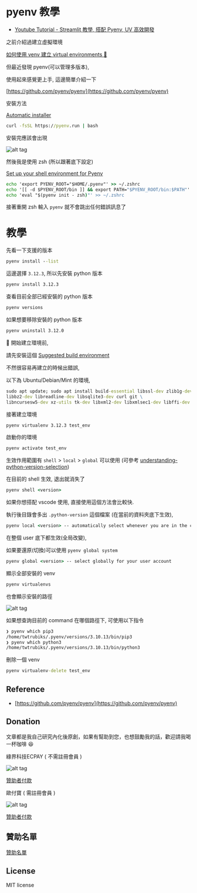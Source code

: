 # pyenv 教學

- [Youtube Tutorial - Streamlit 教學, 搭配 Pyenv, UV 高效開發](https://youtu.be/cH1pb_o7EPA)

之前介紹過建立虛擬環境

[如何使用 venv 建立 virtual environments 📝](https://github.com/twtrubiks/python-creation-of-virtual-environments)

但最近發現 pyenv(可以管理多版本),

使用起來感覺更上手, 這邊簡單介紹一下

[https://github.com/pyenv/pyenv](https://github.com/pyenv/pyenv)

安裝方法

[Automatic installer](https://github.com/pyenv/pyenv?tab=readme-ov-file#linuxunix)

```cmd
curl -fsSL https://pyenv.run | bash
```

安裝完應該會出現

![alt tag](https://i.imgur.com/z016ANU.png)

然後我是使用 zsh (所以跟著底下設定)

[Set up your shell environment for Pyenv](https://github.com/pyenv/pyenv?tab=readme-ov-file#zsh)

```cmd
echo 'export PYENV_ROOT="$HOME/.pyenv"' >> ~/.zshrc
echo '[[ -d $PYENV_ROOT/bin ]] && export PATH="$PYENV_ROOT/bin:$PATH"' >> ~/.zshrc
echo 'eval "$(pyenv init - zsh)"' >> ~/.zshrc
```

接著重開 zsh 輸入 `pyenv` 就不會跳出任何錯誤訊息了

# 教學

先看一下支援的版本

```cmd
pyenv install --list
```

這邊選擇 `3.12.3`, 所以先安裝 python 版本

```cmd
pyenv install 3.12.3
```

查看目前全部已經安裝的 python 版本

```cmd
pyenv versions
```

如果想要移除安裝的 python 版本

```cmd
pyenv uninstall 3.12.0
```

💢 開始建立環境前,

請先安裝這個 [Suggested build environment](https://github.com/pyenv/pyenv/wiki#suggested-build-environment)

不然很容易再建立的時候出錯誤,

以下為 Ubuntu/Debian/Mint 的環境,

```cmd
sudo apt update; sudo apt install build-essential libssl-dev zlib1g-dev \
libbz2-dev libreadline-dev libsqlite3-dev curl git \
libncursesw5-dev xz-utils tk-dev libxml2-dev libxmlsec1-dev libffi-dev liblzma-dev
```

接著建立環境

```cmd
pyenv virtualenv 3.12.3 test_env
```

啟動你的環境

```cmd
pyenv activate test_env
```

生效作用範圍有 `shell` > `local` > `global` 可以使用 (可參考 [understanding-python-version-selection](https://github.com/pyenv/pyenv?tab=readme-ov-file#understanding-python-version-selection))

在目前的 shell 生效, 退出就消失了

```cmd
pyenv shell <version>
```

如果你想搭配 vscode 使用, 直接使用這個方法會比較快.

執行後目錄會多出 `.python-version` 這個檔案 (在當前的資料夾底下生效),

```cmd
pyenv local <version> -- automatically select whenever you are in the current directory (or its subdirectories),
```

在整個 user 底下都生效(全局改變),

如果要還原(切換)可以使用 `pyenv global system`

```cmd
pyenv global <version> -- select globally for your user account
```

顯示全部安裝的 venv

```cmd
pyenv virtualenvs
```

也會顯示安裝的路徑

![alt tag](https://i.imgur.com/uFuL1CY.png)

如果想查詢目前的 command 在哪個路徑下, 可使用以下指令

```cmd
❯ pyenv which pip3
/home/twtrubiks/.pyenv/versions/3.10.13/bin/pip3
❯ pyenv which python3
/home/twtrubiks/.pyenv/versions/3.10.13/bin/python3
```

刪除一個 venv

```cmd
pyenv virtualenv-delete test_env
```

## Reference

* [https://github.com/pyenv/pyenv](https://github.com/pyenv/pyenv)

## Donation

文章都是我自己研究內化後原創，如果有幫助到您，也想鼓勵我的話，歡迎請我喝一杯咖啡 :laughing:

綠界科技ECPAY ( 不需註冊會員 )

![alt tag](https://payment.ecpay.com.tw/Upload/QRCode/201906/QRCode_672351b8-5ab3-42dd-9c7c-c24c3e6a10a0.png)

[贊助者付款](http://bit.ly/2F7Jrha)

歐付寶 ( 需註冊會員 )

![alt tag](https://i.imgur.com/LRct9xa.png)

[贊助者付款](https://payment.opay.tw/Broadcaster/Donate/9E47FDEF85ABE383A0F5FC6A218606F8)

## 贊助名單

[贊助名單](https://github.com/twtrubiks/Thank-you-for-donate)

## License

MIT license